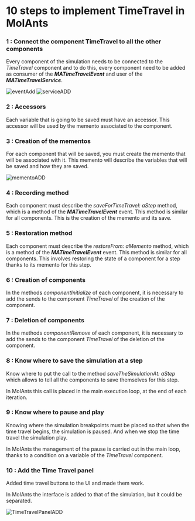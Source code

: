 # 10 steps to implement TimeTravel in MolAnts


### 1 : Connect the component TimeTravel to all the other components

Every component of the simulation needs to be connected to the *TimeTravel* component and to do this, every component need to be added as consumer of the ***MATimeTravelEvent*** and user of the ***MATimeTravelService***.

![eventAdd](https://user-images.githubusercontent.com/64481702/177966390-88d9a005-b82b-4749-bac3-d3694ba84971.png)
![serviceADD](https://user-images.githubusercontent.com/64481702/177966403-d8b9d18f-9c2d-4aa9-be10-b49894e59d60.png)

### 2 : Accessors

Each variable that is going to be saved must have an accessor. This accessor will be used by the memento associated to the component.

### 3 : Creation of the mementos

For each component that will be saved, you must create the memento that will be associated with it. This memento will describe the variables that will be saved and how they are saved.

![mementoADD](https://user-images.githubusercontent.com/64481702/177966359-60fd8272-072d-4ec2-9783-51ee0b14daf3.png)

### 4 : Recording method

Each component must describe the *saveForTimeTravel: aStep* method, which is a method of the ***MATimeTravelEvent*** event. This method is similar for all components. This is the creation of the memento and its save.

### 5 : Restoration method

Each component must describe the *restoreFrom: aMemento* method, which is a method of the ***MATimeTravelEvent*** event. This method is similar for all components. This involves restoring the state of a component for a step thanks to its memento for this step.

### 6 : Creation of components

In the methods *componentInitialize* of each component, it is necessary to add the sends to the component *TimeTravel* of the creation of the component.

### 7 : Deletion of components

In the methods *componentRemove* of each component, it is necessary to add the sends to the component *TimeTravel* of the deletion of the component.

### 8 : Know where to save the simulation at a step

Know where to put the call to the method *saveTheSimulationAt: aStep* which allows to tell all the components to save themselves for this step.

In MolAnts this call is placed in the main execution loop, at the end of each iteration.

### 9 : Know where to pause and play 

Knowing where the simulation breakpoints must be placed so that when the time travel begins, the simulation is paused. And when we stop the time travel the simulation play.

In MolAnts the management of the pause is carried out in the main loop, thanks to a condition on a variable of the *TimeTravel* component.

### 10 : Add the Time Travel panel

Added time travel buttons to the UI and made them work.

In MolAnts the interface is added to that of the simulation, but it could be separated.

![TimeTravelPanelADD](https://user-images.githubusercontent.com/64481702/177966439-15ac7a56-ff53-4056-bdf0-7913547b48d6.png)
